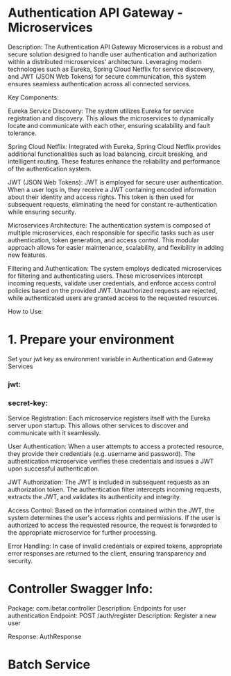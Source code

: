 
# Authentication API Gateway - Microservices

Description:
The Authentication API Gateway Microservices is a robust and secure solution
designed to handle user authentication and authorization within a distributed microservices'
architecture.
Leveraging modern technologies such as Eureka, Spring Cloud Netflix for service discovery,
and JWT (JSON Web Tokens) for secure communication,
this system ensures seamless authentication across all connected services.

Key Components:

Eureka Service Discovery: The system utilizes Eureka for service registration and discovery.
This allows the microservices to dynamically locate and communicate with each other,
ensuring scalability and fault tolerance.

Spring Cloud Netflix:
Integrated with Eureka,
Spring Cloud Netflix provides additional functionalities such as load balancing, circuit breaking,
and intelligent routing.
These features enhance the reliability and performance of the authentication system.

JWT (JSON Web Tokens): JWT is employed for secure user authentication.
When a user logs in, they receive a JWT containing encoded information about their identity and access rights.
This token is then used for subsequent requests,
eliminating the need for constant re-authentication while ensuring security.

Microservices Architecture:
The authentication system is composed of multiple microservices,
each responsible for specific tasks such as user authentication, token generation, and access control.
This modular approach allows for easier maintenance, scalability, and flexibility in adding new features.

Filtering and Authentication: The system employs dedicated microservices for filtering and authenticating users. These microservices intercept incoming requests, validate user credentials, and enforce access control policies based on the provided JWT. Unauthorized requests are rejected, while authenticated users are granted access to the requested resources.

How to Use:

# 1. Prepare your environment
Set your jwt key as environment variable in Authentication and Gateway Services
### jwt:
### secret-key: <your secret key>

Service Registration: Each microservice registers itself with the Eureka server upon startup.
This allows other services to discover and communicate with it seamlessly.

User Authentication: When a user attempts to access a protected resource, they provide their credentials
(e.g. username and password).
The authentication microservice verifies these credentials and issues a JWT upon successful authentication.

JWT Authorization: The JWT is included in subsequent requests as an authorization token.
The authentication filter intercepts incoming requests, extracts the JWT, and validates its authenticity and integrity.

Access Control: Based on the information contained within the JWT,
the system determines the user's access rights and permissions.
If the user is authorized to access the requested resource,
the request is forwarded to the appropriate microservice for further processing.

Error Handling: In case of invalid credentials or expired tokens,
appropriate error responses are returned to the client, ensuring transparency and security.


# Controller Swagger Info:

Package: com.ibetar.controller
Description: Endpoints for user authentication
Endpoint: POST /auth/register
Description: Register a new user

Response: AuthResponse

# Batch Service